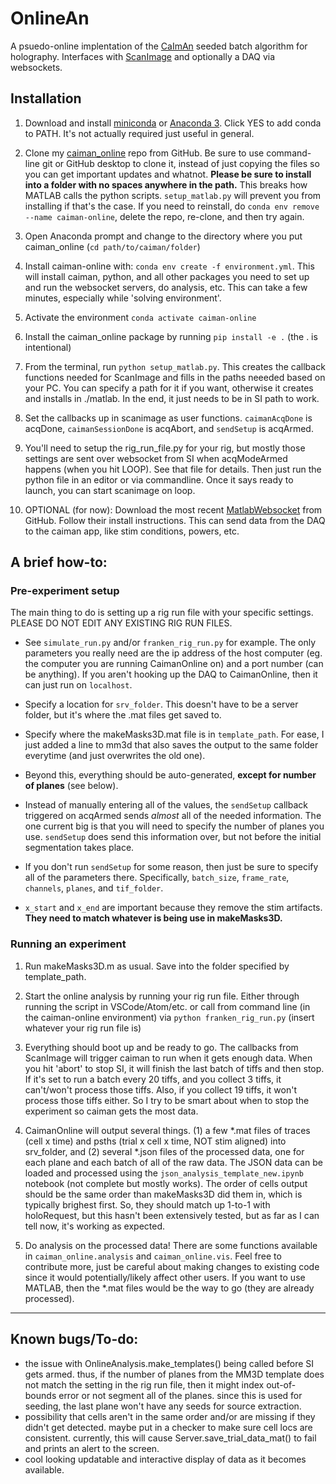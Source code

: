 # OnlineAn

A psuedo-online implentation of the [CaImAn](https://github.com/flatironinstitute/CaImAn)  seeded batch algorithm for holography. Interfaces with [ScanImage](http://scanimage.vidriotechnologies.com/) and optionally a DAQ via websockets.


## Installation

1. Download and install [miniconda](https://docs.conda.io/en/latest/miniconda.html) or [Anaconda 3](https://www.anaconda.com/products/individual). Click YES to add conda to PATH. It's not actually required just useful in general.

1. Clone my [caiman_online](https://github.com/willyh101/caiman_online) repo from GitHub. Be sure to use command-line git or GitHub desktop to clone it, instead of just copying the files so you can get important updates and whatnot. **Please be sure to install into a folder with no spaces anywhere in the path.** This breaks how MATLAB calls the python scripts. `setup_matlab.py` will prevent you from installing if that's the case. If you need to reinstall, do `conda env remove --name caiman-online`, delete the repo, re-clone, and then try again.

1. Open Anaconda prompt and change to the directory where you put caiman_online (`cd path/to/caiman/folder`)

1. Install caiman-online with:  `conda env create -f environment.yml`. This will install caiman, python, and all other packages you need to set up and run the websocket servers, do analysis, etc. This can take a few minutes, especially while 'solving environment'.

1. Activate the environment `conda activate caiman-online`

1. Install the caiman_online package by running `pip install -e .` (the . is intentional)

1. From the terminal, run `python setup_matlab.py`. This creates the callback functions needed for ScanImage and fills in the paths neeeded based on your PC. You can specify a path for it if you want, otherwise it creates and installs in ./matlab. In the end, it just needs to be in SI path to work. 

1. Set the callbacks up in scanimage as user functions. `caimanAcqDone` is acqDone, `caimanSessionDone` is acqAbort, and `sendSetup` is acqArmed. 

1. You'll need to setup the rig_run_file.py for your rig, but mostly those settings are sent over websocket from SI when acqModeArmed happens (when you hit LOOP). See that file for details. Then just run the python file in an editor or via commandline. Once it says ready to launch, you can start scanimage on loop.

1. OPTIONAL (for now): Download the most recent [MatlabWebsocket](https://github.com/jebej/MatlabWebSocket) from GitHub. Follow their install instructions. This can send data from the DAQ to the caiman app, like stim conditions, powers, etc.

## A brief how-to:

### Pre-experiment setup

The main thing to do is setting up a rig run file with your specific settings. PLEASE DO NOT EDIT ANY EXISTING RIG RUN FILES.

* See `simulate_run.py` and/or `franken_rig_run.py` for example. The only parameters you really need are the ip address of the host computer (eg. the computer you are running CaimanOnline on) and a port number (can be anything). If you aren't hooking up the DAQ to CaimanOnline, then it can just run on `localhost`.

* Specify a location for `srv_folder`. This doesn't have to be a server folder, but it's where the .mat files get saved to.

* Specify where the makeMasks3D.mat file is in `template_path`. For ease, I just added a line to mm3d that also saves the output to the same folder everytime (and just overwrites the old one).

* Beyond this, everything should be auto-generated, **except for number of planes** (see below).

* Instead of manually entering all of the values, the `sendSetup` callback triggered on acqArmed sends _almost_ all of the needed information. The one current big is that you will need to specify the number of planes you use. `sendSetup` does send this information over, but not before the initial segmentation takes place.

* If you don't run `sendSetup` for some reason, then just be sure to specify all of the parameters there. Specifically, `batch_size`, `frame_rate`, `channels`, `planes`, and `tif_folder`.

* `x_start` and `x_end` are important because they remove the stim artifacts. **They need to match whatever is being use in makeMasks3D.**

### Running an experiment

1. Run makeMasks3D.m as usual. Save into the folder specified by template_path.

1. Start the online analysis by running your rig run file. Either through running the script in VSCode/Atom/etc. or call from command line (in the caiman-online environment) via `python franken_rig_run.py` (insert whatever your rig run file is)

1. Everything should boot up and be ready to go. The callbacks from ScanImage will trigger caiman to run when it gets enough data. When you hit 'abort' to stop SI, it will finish the last batch of tiffs and then stop. If it's set to run a batch every 20 tiffs, and you collect 3 tiffs, it can't/won't process those tiffs. Also, if you collect 19 tiffs, it won't process those tiffs either. So I try to be smart about when to stop the experiment so caiman gets the most data.

1. CaimanOnline will output several things. (1) a few *.mat files of traces (cell x time) and psths (trial x cell x time, NOT stim aligned) into srv_folder, and (2) several *.json files of the processed data, one for each plane and each batch of all of the raw data. The JSON data can be loaded and processed using the `json_analysis_template_new.ipynb` notebook (not complete but mostly works). The order of cells output should be the same order than makeMasks3D did them in, which is typically brighest first. So, they should match up 1-to-1 with holoRequest, but this hasn't been extensively tested, but as far as I can tell now, it's working as expected.

1. Do analysis on the processed data! There are some functions available in `caiman_online.analysis` and `caiman_online.vis`. Feel free to contribute more, just be careful about making changes to existing code since it would potentially/likely affect other users. If you want to use MATLAB, then the *.mat files would be the way to go (they are already processed).

----

## Known bugs/To-do:
- the issue with OnlineAnalysis.make_templates() being called before SI gets armed. thus, if the number of planes from the MM3D template does not match the setting in the rig run file, then it might index out-of-bounds error or not segment all of the planes. since this is used for seeding, the last plane won't have any seeds for source extraction.
- possibility that cells aren't in the same order and/or are missing if they didn't get detected. maybe put in a checker to make sure cell locs are consistent. currently, this will cause Server.save_trial_data_mat() to fail and prints an alert to the screen.
- cool looking updatable and interactive display of data as it becomes available.